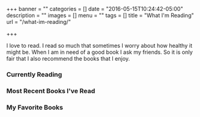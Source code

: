 +++
banner = ""
categories = []
date = "2016-05-15T10:24:42-05:00"
description = ""
images = []
menu = ""
tags = []
title = "What I'm Reading"
url = "/what-im-reading/"

+++

I love to read.  I read so much that sometimes I worry about how healthy it might be. When I am in need of a good book I ask my friends. So it is only fair that I also recommend the books that I enjoy.

<script async defer src="//assets.pinterest.com/js/pinit.js"></script>

### Currently Reading
<a data-pin-do="embedBoard" data-pin-board-width="600" data-pin-scale-height="140" data-pin-scale-width="100" href="https://www.pinterest.com/evcraddock/currently-reading/"></a>

### Most Recent Books I've Read
<a data-pin-do="embedBoard" data-pin-board-width="600" data-pin-scale-height="400" data-pin-scale-width="100" href="https://www.pinterest.com/evcraddock/recently-read-books/"></a>

### My Favorite Books
<a data-pin-do="embedBoard" data-pin-board-width="600" data-pin-scale-height="400" data-pin-scale-width="100" href="https://www.pinterest.com/evcraddock/books-worth-reading/"></a>

